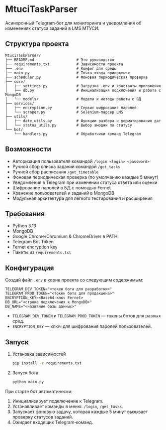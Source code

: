 # MtuciTaskParser

Асинхронный Telegram‑бот для мониторинга и уведомления об изменениях статуса заданий в LMS МТУСИ.

## Структура проекта

```
MtuciTaskParser/
├── README.md                   # Это руководство
├── requirements.txt            # Зависимости проекта
├── .env                        # Конфиг для среды
├── main.py                     # Точка входа приложения
├── scheduler.py                # Фоновая периодическая проверка
├── core/
│   ├── settings.py             # Загрузка .env и константы приложения
│   ├── db.py                   # Инициализация подключения и работа с MongoDB
│   └── models/                 # Модели и методы работы с БД
├── services/
│   ├── encryption.py           # Сервис шифрования паролей
│   └── scraper.py              # Selenium‑парсер LMS
├── utils/
│   ├── date_utils.py           # Функции разбора и форматирования дат
│   └── status_utils.py         # Выбор эмоджи по статусу
└── bot/
    └── handlers.py             # Обработчики команд Telegram
```

## Возможности

- Авторизация пользователя командой `/login <login> <password>`
- Ручной сбор списка заданий командой `/get_tasks`
- Ручной сбор расписания `/get_timetable`
- Фоновая периодическая проверка (по умолчанию каждые 5 минут)
- Уведомления в Telegram при изменении статуса ответа или оценки
- Шифрование паролей в БД с помощью Fernet
- Хранение пользователей и заданий в MongoDB
- Модульная архитектура для лёгкого тестирования и расширения

## Требования

- Python 3.13
- MongoDB
- Google Chrome/Chromium & ChromeDriver в PATH
- Telegram Bot Token
- Fernet encryption key
- Пакеты из `requirements.txt`

## Конфигурация

Создай файл `.env` в корне проекта со следующим содержимым:

```dotenv
TELEGRAM_DEV_TOKEN="<токен бота для разработки>"
TELEGRAM_PROD_TOKEN="<токен бота для продакшена>"
ENCRYPTION_KEY=<Base64-ключ Fernet>
DB_URL="<строка подключения к MongoDB>"
DB_NAME="<название базы данных>"
```

- `TELEGRAM_DEV_TOKEN` и `TELEGRAM_PROD_TOKEN` — токены ботов для разных сред.
- `ENCRYPTION_KEY` — ключ для шифрования паролей пользователей.

## Запуск

1. Установка зависимостей
    ```bash
    pip install -r requirements.txt
    ```

2. Запуск бота
    ```bash
    python main.py
    ```

При старте бот автоматически:
1. Инициализирует подключение к Telegram.
2. Устанавливает команды в меню: `/login`, `/get_tasks`.
3. Запускает фоновую задачу, которая каждые 5 минут вызывает проверку статусов заданий.
4. Ожидает входящих Telegram‑команд.